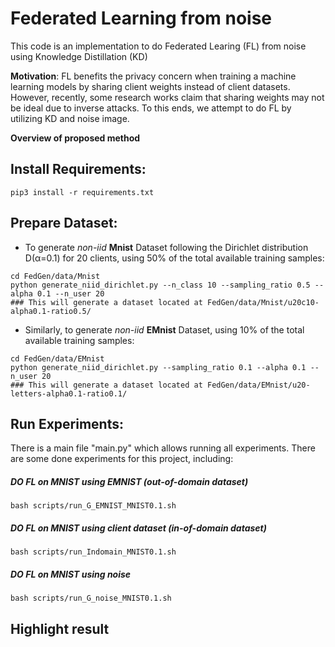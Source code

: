# Federated Learning from noise

This code is an implementation to do Federated Learing (FL) from noise using Knowledge Distillation (KD)

**Motivation**: FL benefits the privacy concern when training a machine learning models by sharing client weights instead of client datasets. However, recently, some research works claim that sharing weights may not be ideal due to inverse attacks. To this ends, we attempt to do FL by utilizing KD and noise image.

**Overview of proposed method**


## Install Requirements:
```pip3 install -r requirements.txt```

  
## Prepare Dataset: 
* To generate *non-iid* **Mnist** Dataset following the Dirichlet distribution D(&alpha;=0.1) for 20 clients, using 50% of the total available training samples:
<pre><code>cd FedGen/data/Mnist
python generate_niid_dirichlet.py --n_class 10 --sampling_ratio 0.5 --alpha 0.1 --n_user 20
### This will generate a dataset located at FedGen/data/Mnist/u20c10-alpha0.1-ratio0.5/
</code></pre>
    

- Similarly, to generate *non-iid* **EMnist** Dataset, using 10% of the total available training samples:
<pre><code>cd FedGen/data/EMnist
python generate_niid_dirichlet.py --sampling_ratio 0.1 --alpha 0.1 --n_user 20 
### This will generate a dataset located at FedGen/data/EMnist/u20-letters-alpha0.1-ratio0.1/
</code></pre> 

## Run Experiments: 

There is a main file "main.py" which allows running all experiments.
There are some done experiments for this project, including:

##### DO FL on MNIST using EMNIST (out-of-domain dataset)
```bash scripts/run_G_EMNIST_MNIST0.1.sh```

##### DO FL on MNIST using client dataset (in-of-domain dataset)
```bash scripts/run_Indomain_MNIST0.1.sh```

##### DO FL on MNIST using noise
```bash scripts/run_G_noise_MNIST0.1.sh```

## Highlight result



